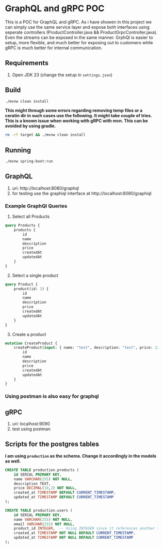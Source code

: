 # GraphQL and gRPC POC

This is a POC for GraphQL and gRPC. As i have showen in this project we can simply use the same service layer and expose both interfaces using seperate controllers (ProductController.java && ProductGrpcController.java). Even the streams can be exposed in the same manner. GrphQl is easier to setup, more flexible, and much better for exposing out to customers while gRPC is much better for internal communication. 

## Requirements
1. Open JDK 23 (change the setup in `settings.json`)

## Build
```bash
./mvnw clean install
```
**This might through some errors regarding removing temp files or a ceratin dir in such cases use the following. It might take couple of tries. This is a known issue when working with gRPC with mvn. This can be avoided by using gradle.**
```bash
rm -rf target && ./mvnw clean install
```

## Running
```bash
./mvnw spring-boot:run
```

## GraphQL
1. uri: http://localhost:8080/graphql
2. for testing use the graphiql interface at http://localhost:8080/graphiql

### Example GraphQl Queries
1. Select all Products
```graphql
query Products {
    products {
        id
        name
        description
        price
        createdAt
        updatedAt
    }
}
```

2. Select a single product
```graphql
query Product {
    product(id: 2) {
        id
        name
        description
        price
        createdAt
        updatedAt
    }
}
```

3. Create a product
```graphql
mutation CreateProduct {
    createProduct(input: { name: "test", description: "test", price: 12.12 }) {
        id
        name
        description
        price
        createdAt
        updatedAt
    }
}
```

### Using postman is also easy for graphql

## gRPC
1. uri: localhost:9090
2. test using postman

## Scripts for the postgres tables
**I am using `production` as the schema. Change it accordingly in the models as well.**
```sql
CREATE TABLE production.products (
    id SERIAL PRIMARY KEY,
    name VARCHAR(255) NOT NULL,
    description TEXT,
    price DECIMAL(10,2) NOT NULL,
    created_at TIMESTAMP DEFAULT CURRENT_TIMESTAMP,
    updated_at TIMESTAMP DEFAULT CURRENT_TIMESTAMP
);

CREATE TABLE production.users (
    id SERIAL PRIMARY KEY,
    name VARCHAR(255) NOT NULL,
    email VARCHAR(255) NOT NULL,
    product_id INTEGER,  -- Using INTEGER since it references another table
    created_at TIMESTAMP NOT NULL DEFAULT CURRENT_TIMESTAMP,
    updated_at TIMESTAMP NOT NULL DEFAULT CURRENT_TIMESTAMP
);
```